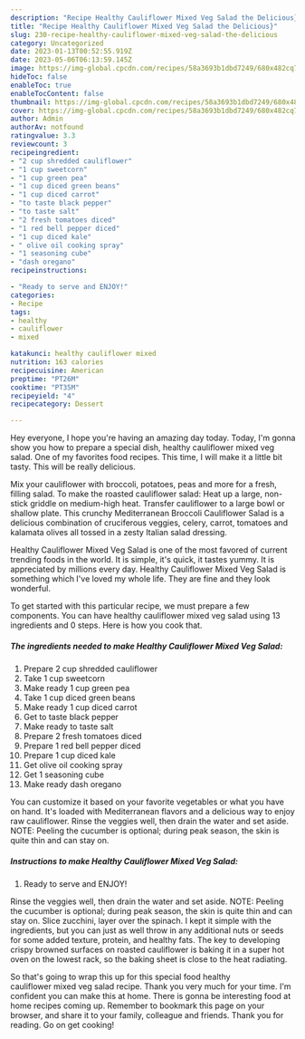 ```yaml
---
description: "Recipe Healthy Cauliflower Mixed Veg Salad the Delicious}"
title: "Recipe Healthy Cauliflower Mixed Veg Salad the Delicious}"
slug: 230-recipe-healthy-cauliflower-mixed-veg-salad-the-delicious
category: Uncategorized
date: 2023-01-13T00:52:55.919Z
date: 2023-05-06T06:13:59.145Z
image: https://img-global.cpcdn.com/recipes/58a3693b1dbd7249/680x482cq70/healthy-cauliflower-mixed-veg-salad-recipe-main-photo.jpg
hideToc: false
enableToc: true
enableTocContent: false
thumbnail: https://img-global.cpcdn.com/recipes/58a3693b1dbd7249/680x482cq70/healthy-cauliflower-mixed-veg-salad-recipe-main-photo.jpg
cover: https://img-global.cpcdn.com/recipes/58a3693b1dbd7249/680x482cq70/healthy-cauliflower-mixed-veg-salad-recipe-main-photo.jpg
author: Admin
authorAv: notfound
ratingvalue: 3.3
reviewcount: 3
recipeingredient:
- "2 cup shredded cauliflower"
- "1 cup sweetcorn"
- "1 cup green pea"
- "1 cup diced green beans"
- "1 cup diced carrot"
- "to taste black pepper"
- "to taste salt"
- "2 fresh tomatoes diced"
- "1 red bell pepper diced"
- "1 cup diced kale"
- " olive oil cooking spray"
- "1 seasoning cube"
- "dash oregano"
recipeinstructions:

- "Ready to serve and ENJOY!"
categories:
- Recipe
tags:
- healthy
- cauliflower
- mixed

katakunci: healthy cauliflower mixed 
nutrition: 163 calories
recipecuisine: American
preptime: "PT26M"
cooktime: "PT35M"
recipeyield: "4"
recipecategory: Dessert

---
```



Hey everyone, I hope you're having an amazing day today. Today, I'm gonna show you how to prepare a special dish, healthy cauliflower mixed veg salad. One of my favorites food recipes. This time, I will make it a little bit tasty. This will be really delicious.

Mix your cauliflower with broccoli, potatoes, peas and more for a fresh, filling salad. To make the roasted cauliflower salad: Heat up a large, non-stick griddle on medium-high heat. Transfer cauliflower to a large bowl or shallow plate. This crunchy Mediterranean Broccoli Cauliflower Salad is a delicious combination of cruciferous veggies, celery, carrot, tomatoes and kalamata olives all tossed in a zesty Italian salad dressing.

Healthy Cauliflower Mixed Veg Salad is one of the most favored of current trending foods in the world. It is simple, it's quick, it tastes yummy. It is appreciated by millions every day. Healthy Cauliflower Mixed Veg Salad is something which I've loved my whole life. They are fine and they look wonderful.


To get started with this particular recipe, we must prepare a few components. You can have healthy cauliflower mixed veg salad using 13 ingredients and 0 steps. Here is how you cook that.

<!--inarticleads1-->

##### The ingredients needed to make Healthy Cauliflower Mixed Veg Salad:

1. Prepare 2 cup shredded cauliflower
1. Take 1 cup sweetcorn
1. Make ready 1 cup green pea
1. Take 1 cup diced green beans
1. Make ready 1 cup diced carrot
1. Get to taste black pepper
1. Make ready to taste salt
1. Prepare 2 fresh tomatoes diced
1. Prepare 1 red bell pepper diced
1. Prepare 1 cup diced kale
1. Get  olive oil cooking spray
1. Get 1 seasoning cube
1. Make ready dash oregano


You can customize it based on your favorite vegetables or what you have on hand. It&#39;s loaded with Mediterranean flavors and a delicious way to enjoy raw cauliflower. Rinse the veggies well, then drain the water and set aside. NOTE: Peeling the cucumber is optional; during peak season, the skin is quite thin and can stay on. 

<!--inarticleads2-->

##### Instructions to make Healthy Cauliflower Mixed Veg Salad:


1. Ready to serve and ENJOY!

Rinse the veggies well, then drain the water and set aside. NOTE: Peeling the cucumber is optional; during peak season, the skin is quite thin and can stay on. Slice zucchini, layer over the spinach. I kept it simple with the ingredients, but you can just as well throw in any additional nuts or seeds for some added texture, protein, and healthy fats. The key to developing crispy browned surfaces on roasted cauliflower is baking it in a super hot oven on the lowest rack, so the baking sheet is close to the heat radiating. 

So that's going to wrap this up for this special food healthy cauliflower mixed veg salad recipe. Thank you very much for your time. I'm confident you can make this at home. There is gonna be interesting food at home recipes coming up. Remember to bookmark this page on your browser, and share it to your family, colleague and friends. Thank you for reading. Go on get cooking!
